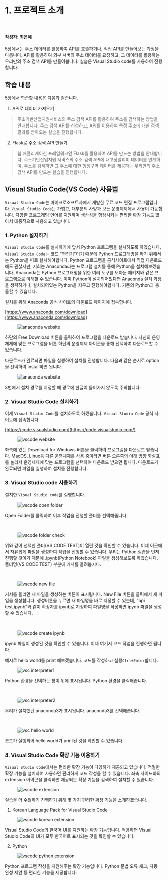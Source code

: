# 1. 프로젝트 소개

<br>

#### 작성자: 최은혜

5장에서는 주소 데이터를 활용하여 API를 호출하거나, 직접 API를 만들어보는 과정을 다룹니다. API를 활용하여 외부 서버의 주소 데이터를 요청하고, 그 데이터를 활용하는 우리만의 주소 검색 API를 만들어봅니다. 실습은 Visual Studio code를 사용하여 진행합니다.

## 학습 내용

5장에서 학습할 내용은 다음과 같습니다.

1. API로 데이터 가져오기<br>
> 주소기반산업지원서비스의 주소 검색 API를 활용하여 주소를 검색하는 방법을 안내합니다. 주소 검색 API를 신청하고, API를 이용하여 특정 주소에 대한 검색 결과를 받아오는 실습을 진행합니다.

 2. Flask로 주소 검색 API 만들기<br>
>웹 애플리케이션 프레임워크인 Flask를 활용하여 API를 만드는 방법을 안내합니다. 주소기반산업지원 서비스의 주소 검색 API에 내고장알리미 데이터를 연계하여, 주소를 검색하면 그 주소에 대한 행정구역 데이터를 제공하는 우리만의 주소 검색 API를 만드는 실습을 진행합니다.


## Visual Studio Code(VS Code) 사용법

`Visual Studio Code`는 마이크로소프트사에서 개발한 무료 코드 편집 프로그램입니다. `Visual Studio Code`는 가볍고, 대부분의 사양과 모든 운영체제에서 사용이 가능합니다. 다양한 프로그래밍 언어를 지원하며 생산성을 향상시키는 편리한 확장 기능도 많아서 대중적으로 사용되고 있습니다.

### 1. Python 설치하기
`Visual Studio Code`를 설치하기에 앞서 Python 프로그램을 설치하도록 하겠습니다. `Visual Studio Code`는 코드 "편집기"이기 때문에 Python 프로그래밍을 하기 위해서는 Python을 따로 설치해야합니다. Python 프로그램을 공식사이트에서 직접 다운로드해도 괜찮지만, 저희는 Anaconda라는 프로그램 설치를 통해 Python을 설치해보겠습니다. Anaconda는 Python 프로그래밍을 위한 여러 도구를 모아둔 패키지와 같은 프로그램으로 이해할 수 있습니다.
이미 Python이 설치되어있다면 Anaconda 설치 과정을 생략하거나, 설치되어있는 Python을 지우고 진행해야합니다. 기존의 Python과 충돌할 수 있습니다.

설치를 위해 Anaconda 공식 사이트의 다운로드 페이지에 접속합니다.

[https://www.anaconda.com/download](https://www.anaconda.com/download)

<figure class="flex flex-col items-center justify-center">
    <img src="../img/5-1-anacondasite.png" title="anaconda website">
    <figcaption style="text-align: center;"></figcaption>
</figure>

하단의 Free Download 버튼을 클릭하여 프로그램을 다운로드 받습니다. 자신의 운영체제에 맞는 프로그램을 버튼 하단의 운영체제 아이콘을 통해 선택하여 다운로드할 수 있습니다.

다운로드가 완료되면 파일을 실행하여 설치를 진행합니다. 다음과 같은 순서로 option을 선택하여 install하면 됩니다. <br>


<figure class="flex flex-col items-center justify-center">
    <img src="../img/5-1-anacondainstall.png" title="anaconda website">
    <figcaption style="text-align: center;"></figcaption>
</figure>

3번에서 설치 경로를 지정할 때 경로에 한글이 들어가지 않도록 주의합니다.



### 2. Visual Studio Code 설치하기
이제 `Visual Studio Code`를 설치하도록 하겠습니다. `Visual Studio Code` 공식 사이트에 접속합니다.

[https://code.visualstudio.com](https://code.visualstudio.com/)

<figure class="flex flex-col items-center justify-center">
    <img src="../img/5-1-vscsite.png" title="vscode website">
    <figcaption style="text-align: center;"></figcaption>
</figure>

좌측에 있는 Download for Windows 버튼을 클릭하여 프로그램을 다운로드 받습니다. MacOS, Linux등 다른 운영체제를 사용 중이라면 버튼 오른쪽의 아래 방향 화살표를 눌러서 운영체제에 맞는 프로그램을 선택하여 다운로드 받으면 됩니다. 다운로드가 완료되면 파일을 실행하여 설치를 진행합니다.

### 3. Visual Studio code 사용하기

설치한 `Visual Studio code`를 실행합니다.

<figure class="flex flex-col items-center justify-center">
    <img src="../img/5-1-vscopenfolder.png" title="vscode open folder">
    <figcaption style="text-align: center;"></figcaption>
</figure>

Open Folder를 클릭하여 이후 작업을 진행할 폴더를 선택해줍니다.

<br>

<figure class="flex flex-col items-center justify-center">
    <img src="../img/5-1-vscfoldercheck.png" title="vscode folder check">
    <figcaption style="text-align: center;"></figcaption>
</figure>

위와 같이 선택한 폴더(VS CODE TEST)이 열린 것을 확인할 수 있습니다. 이제 이곳에서 자유롭게 파일을 생성하여 작업을 진행할 수 있습니다. 우리는 Python 실습을 먼저 진행할 것이기 때문에 .ipynb(Python Notebook) 파일을 생성해보도록 하겠습니다. 폴더명(VS CODE TEST) 부분에 커서를 올려봅시다.

<br>

<figure class="flex flex-col items-center justify-center">
    <img src="../img/5-1-vscnewfile.png" title="vscode new file">
    <figcaption style="text-align: center;"></figcaption>
</figure>

커서를 올리면 새 파일을 생성하는 버튼이 표시됩니다. New File 버튼을 클릭해서 새 파일을 생성합니다. 생성버튼을 누르면 새 파일명을 바로 지정할 수 있는데, "api test.ipynb"와 같이 확장자를 ipynb로 지정하여 파일명을 작성하면 ipynb 파일을 생성할 수 있습니다.

<br>

<figure class="flex flex-col items-center justify-center">
    <img src="../img/5-1-vsccreateipynb.png" title="vscode create ipynb">
    <figcaption style="text-align: center;"></figcaption>
</figure>

ipynb 파일이 생성된 것을 확인할 수 있습니다. 이제 여기서 코드 작업을 진행하면 됩니다. 

예시로 hello world를 print 해보겠습니다. 코드를 작성하고 실행`Ctrl+Enter`합니다.

<figure class="flex flex-col items-center justify-center">
    <img src="../img/5-1-vscinterpreter1.png" title="vsc interpreter1">
    <figcaption style="text-align: center;"></figcaption>
</figure>

Python 환경을 선택하는 창이 위에 표시됩니다. Python 환경을 클릭해줍니다.

<br>

<figure class="flex flex-col items-center justify-center">
    <img src="../img/5-1-vscinterpreter2.png" title="vsc interpreter2">
    <figcaption style="text-align: center;"></figcaption>
</figure>

우리가 설치했던 anaconda3가 표시됩니다. anaconda3를 선택해줍니다.

<br>

<figure class="flex flex-col items-center justify-center">
    <img src="../img/5-1-vschelloworld.png" title="vsc hello world">
    <figcaption style="text-align: center;"></figcaption>
</figure>

코드가 실행되어 hello world가 print된 것을 확인할 수 있습니다.

### 4. Visual Studio Code 확장 기능 이용하기

`Visual Studio Code`에서는 편리한 확장 기능이 다양하게 제공되고 있습니다. 적절한 확장 기능을 설치하여 사용하면 편리하게 코드 작성을 할 수 있습니다. 
좌측 사이드바의 extension 아이콘을 클릭하면 제공되는 확장 기능을 검색하여 설치할 수 있습니다.

<figure class="flex flex-col items-center justify-center">
    <img src="../img/5-1-vscextension1.png" title="vscode extension">
    <figcaption style="text-align: center;"></figcaption>
</figure>

실습을 더 수월하기 진행하기 위해 몇 가지 편리한 확장 기능을 소개하겠습니다.

1. Korean Language Pack for Visual Studio Code

<figure class="flex flex-col items-center justify-center">
    <img src="../img/5-1-vscextension2.png" title="vscode korean extension">
    <figcaption style="text-align: center;"></figcaption>
</figure>

Visual Studio Code의 한국어 UI를 지원하는 확장 기능입니다. 적용하면 Visual Studio Code의 UI가 모두 한국어로 표시되는 것을 확인할 수 있습니다.

2. Python

<figure class="flex flex-col items-center justify-center">
    <img src="../img/5-1-vscextension3.png" title="vscode python extension">
    <figcaption style="text-align: center;"></figcaption>
</figure>

Python 프로그램 작성을 지원해주는 확장 기능입니다. Python 문법 오류 체크, 자동 완성 제안 등 편리한 기능을 제공합니다.


